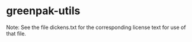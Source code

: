 # greenpak-utils

Note: See the file dickens.txt for the corresponding license text for use of that file.
